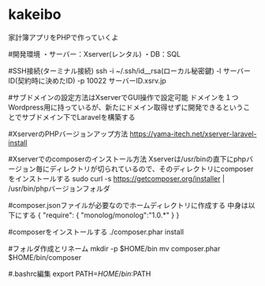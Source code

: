 # kakeibo
家計簿アプリをPHPで作っていくよ

#開発環境
・サーバー：Xserver(レンタル)
・DB：SQL

#SSH接続(ターミナル接続)
ssh -i ~/.ssh/id__rsa(ローカル秘密鍵) -l サーバーID(契約時に決めたID) -p 10022 サーバーID.xsrv.jp

#サブドメインの設定方法はXserverでGUI操作で設定可能
ドメインを１つWordpress用に持っているが、新たにドメイン取得せずに開発できるということでサブドメイン下でLaravelを構築する

#XserverのPHPバージョンアップ方法
https://yama-itech.net/xserver-laravel-install

#Xserverでのcomposerのインストール方法
Xserverは/usr/binの直下にphpバージョン毎にディレクトリが切られているので、そのディレクトリにcomposerをインストールする
sudo curl -s https://getcomposer.org/installer | /usr/bin/phpバージョンフォルダ

#composer.jsonファイルが必要なのでホームディレクトリに作成する
中身は以下にする
{
  "require": {
    "monolog/monolog":"1.0.*"
  }
}

#composerをインストールする
./composer.phar install

#フォルダ作成とリネーム
mkdir -p $HOME/bin
mv composer.phar $HOME/bin/composer

#.bashrc編集
export PATH=$HOME/bin:$PATH
